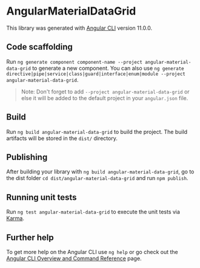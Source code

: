 # AngularMaterialDataGrid

This library was generated with [Angular CLI](https://github.com/angular/angular-cli) version 11.0.0.

## Code scaffolding

Run `ng generate component component-name --project angular-material-data-grid` to generate a new component. You can also use `ng generate directive|pipe|service|class|guard|interface|enum|module --project angular-material-data-grid`.
> Note: Don't forget to add `--project angular-material-data-grid` or else it will be added to the default project in your `angular.json` file. 

## Build

Run `ng build angular-material-data-grid` to build the project. The build artifacts will be stored in the `dist/` directory.

## Publishing

After building your library with `ng build angular-material-data-grid`, go to the dist folder `cd dist/angular-material-data-grid` and run `npm publish`.

## Running unit tests

Run `ng test angular-material-data-grid` to execute the unit tests via [Karma](https://karma-runner.github.io).

## Further help

To get more help on the Angular CLI use `ng help` or go check out the [Angular CLI Overview and Command Reference](https://angular.io/cli) page.
